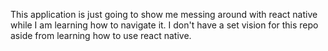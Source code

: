 This application is just going to show me messing around with react native while I am learning how to navigate it.
I don't have a set vision for this repo aside from learning how to use react native.
